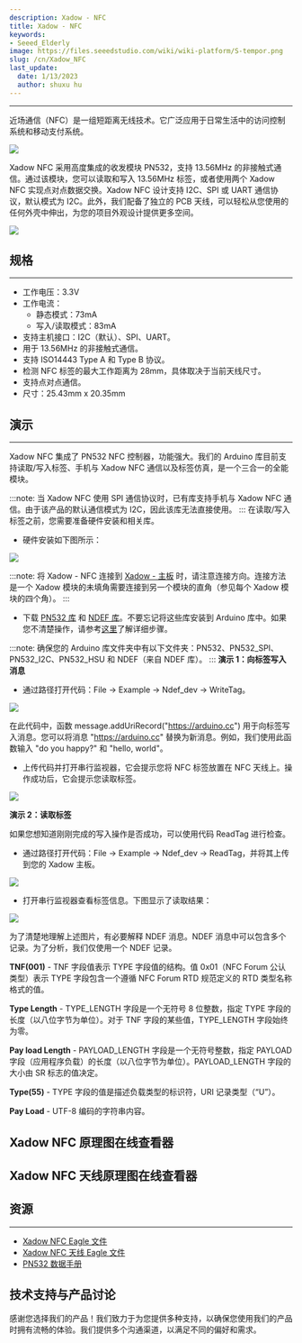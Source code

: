 ```yaml
---
description: Xadow - NFC
title: Xadow - NFC
keywords:
- Seeed_Elderly
image: https://files.seeedstudio.com/wiki/wiki-platform/S-tempor.png
slug: /cn/Xadow_NFC
last_update:
  date: 1/13/2023
  author: shuxu hu
---
```


---
近场通信（NFC）是一组短距离无线技术。它广泛应用于日常生活中的访问控制系统和移动支付系统。

![](https://files.seeedstudio.com/wiki/Xadow_NFC/images/X_nfc_01.jpg)

Xadow NFC 采用高度集成的收发模块 PN532，支持 13.56MHz 的非接触式通信。通过该模块，您可以读取和写入 13.56MHz 标签，或者使用两个 Xadow NFC 实现点对点数据交换。Xadow NFC 设计支持 I2C、SPI 或 UART 通信协议，默认模式为 I2C。此外，我们配备了独立的 PCB 天线，可以轻松从您使用的任何外壳中伸出，为您的项目外观设计提供更多空间。

[![](https://files.seeedstudio.com/wiki/Seeed-WiKi/docs/images/300px-Get_One_Now_Banner-ragular.png)](https://www.seeedstudio.com/Xadow-NFC-p-1627.html)

## 规格
---
- 工作电压：3.3V
- 工作电流：
  - 静态模式：73mA
  - 写入/读取模式：83mA
- 支持主机接口：I2C（默认）、SPI、UART。
- 用于 13.56MHz 的非接触式通信。
- 支持 ISO14443 Type A 和 Type B 协议。
- 检测 NFC 标签的最大工作距离为 28mm，具体取决于当前天线尺寸。
- 支持点对点通信。
- 尺寸：25.43mm x 20.35mm

## 演示
---
Xadow NFC 集成了 PN532 NFC 控制器，功能强大。我们的 Arduino 库目前支持读取/写入标签、手机与 Xadow NFC 通信以及标签仿真，是一个三合一的全能模块。

:::note:
    当 Xadow NFC 使用 SPI 通信协议时，已有库支持手机与 Xadow NFC 通信。由于该产品的默认通信模式为 I2C，因此该库无法直接使用。
:::
在读取/写入标签之前，您需要准备硬件安装和相关库。

- 硬件安装如下图所示：

![](https://files.seeedstudio.com/wiki/Xadow_NFC/images/XadowNFC.jpg)

:::note:
    将 Xadow - NFC 连接到 [Xadow - 主板](https://wiki.seeedstudio.com/cn/Xadow_Main_Board) 时，请注意连接方向。连接方法是一个 Xadow 模块的未填角需要连接到另一个模块的直角（参见每个 Xadow 模块的四个角）。
:::

- 下载 [PN532 库](https://github.com/Seeed-Studio/PN532) 和 [NDEF 库](https://github.com/don/NDEF)。不要忘记将这些库安装到 Arduino 库中。如果您不清楚操作，请参考[这里](https://www.seeedstudio.com/wiki/How_to_install_Arduino_Library)了解详细步骤。

:::note:
    确保您的 Arduino 库文件夹中有以下文件夹：PN532、PN532_SPI、PN532_I2C、PN532_HSU 和 NDEF（来自 NDEF 库）。
:::
**演示 1：向标签写入消息**

- 通过路径打开代码：File -> Example -> Ndef_dev -> WriteTag。

![](https://files.seeedstudio.com/wiki/Xadow_NFC/images/Code_Interfae.jpg)

在此代码中，函数 message.addUriRecord("https://arduino.cc") 用于向标签写入消息。您可以将消息 "https://arduino.cc" 替换为新消息。例如，我们使用此函数输入 "do you happy?" 和 "hello, world"。

- 上传代码并打开串行监视器，它会提示您将 NFC 标签放置在 NFC 天线上。操作成功后，它会提示您读取标签。

![](https://files.seeedstudio.com/wiki/Xadow_NFC/images/WriteTag.jpg)

**演示 2：读取标签**

如果您想知道刚刚完成的写入操作是否成功，可以使用代码 ReadTag 进行检查。

- 通过路径打开代码：File -> Example -> Ndef_dev -> ReadTag，并将其上传到您的 Xadow 主板。

![](https://files.seeedstudio.com/wiki/Xadow_NFC/images/ReadTag_code.bmp)

- 打开串行监视器查看标签信息。下图显示了读取结果：

![](https://files.seeedstudio.com/wiki/Xadow_NFC/images/Read_a_Tag.jpg)

为了清楚地理解上述图片，有必要解释 NDEF 消息。NDEF 消息中可以包含多个记录。为了分析，我们仅使用一个 NDEF 记录。

**TNF(001)** - TNF 字段值表示 TYPE 字段值的结构。值 0x01（NFC Forum 公认类型）表示 TYPE 字段包含一个遵循 NFC Forum RTD 规范定义的 RTD 类型名称格式的值。

**Type Length** - TYPE_LENGTH 字段是一个无符号 8 位整数，指定 TYPE 字段的长度（以八位字节为单位）。对于 TNF 字段的某些值，TYPE_LENGTH 字段始终为零。

**Pay load Length** - PAYLOAD_LENGTH 字段是一个无符号整数，指定 PAYLOAD 字段（应用程序负载）的长度（以八位字节为单位）。PAYLOAD_LENGTH 字段的大小由 SR 标志的值决定。

**Type(55)** - TYPE 字段的值是描述负载类型的标识符，URI 记录类型（“U”）。

**Pay Load** - UTF-8 编码的字符串内容。

## Xadow NFC 原理图在线查看器

<div className="altium-ecad-viewer" data-project-src="https://files.seeedstudio.com/wiki/Xadow_NFC/resources/Xadow_NFC_Eagle_File.zip" style={{borderRadius: '0px 0px 4px 4px', height: 500, borderStyle: 'solid', borderWidth: 1, borderColor: 'rgb(241, 241, 241)', overflow: 'hidden', maxWidth: 1280, maxHeight: 700, boxSizing: 'border-box'}}>
</div>

## Xadow NFC 天线原理图在线查看器

<div className="altium-ecad-viewer" data-project-src="https://files.seeedstudio.com/wiki/Xadow_NFC/resources/Xadow_NFC_Antanna.zip" style={{borderRadius: '0px 0px 4px 4px', height: 500, borderStyle: 'solid', borderWidth: 1, borderColor: 'rgb(241, 241, 241)', overflow: 'hidden', maxWidth: 1280, maxHeight: 700, boxSizing: 'border-box'}}>
</div>

## 资源
---
- [Xadow NFC Eagle 文件](https://files.seeedstudio.com/wiki/Xadow_NFC/resources/Xadow_NFC_Eagle_File.zip)
- [Xadow NFC 天线 Eagle 文件](https://files.seeedstudio.com/wiki/Xadow_NFC/resources/Xadow_NFC_Antanna.zip)
- [PN532 数据手册](https://files.seeedstudio.com/wiki/Xadow_NFC/resources/PN532.pdf)

## 技术支持与产品讨论

感谢您选择我们的产品！我们致力于为您提供多种支持，以确保您使用我们的产品时拥有流畅的体验。我们提供多个沟通渠道，以满足不同的偏好和需求。

<div class="button_tech_support_container">
<a href="https://forum.seeedstudio.com/" class="button_forum"></a> 
<a href="https://www.seeedstudio.com/contacts" class="button_email"></a>
</div>

<div class="button_tech_support_container">
<a href="https://discord.gg/eWkprNDMU7" class="button_discord"></a> 
<a href="https://github.com/Seeed-Studio/wiki-documents/discussions/69" class="button_discussion"></a>
</div>
